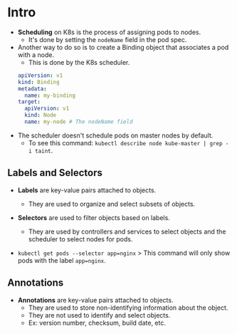 # Intro

- **Scheduling** on K8s is the process of assigning pods to nodes.
  - It's done by setting the `nodeName` field in the pod spec.
- Another way to do so is to create a Binding object that associates a pod with a node.
  - This is done by the K8s scheduler.
  ```yaml
  apiVersion: v1
  kind: Binding
  metadata:
    name: my-binding
  target:
    apiVersion: v1
    kind: Node
    name: my-node # The nodeName field
  ```
- The scheduler doesn't schedule pods on master nodes by default.
  - To see this command: `kubectl describe node kube-master | grep -i taint`.

## Labels and Selectors

- **Labels** are key-value pairs attached to objects.

  - They are used to organize and select subsets of objects.

- **Selectors** are used to filter objects based on labels.
  - They are used by controllers and services to select objects and the scheduler to select nodes for pods.
- `kubectl get pods --selector app=nginx` > This command will only show pods with the label `app=nginx`.

## Annotations

- **Annotations** are key-value pairs attached to objects.
  - They are used to store non-identifying information about the object.
  - They are not used to identify and select objects.
  - Ex: version number, checksum, build date, etc.
